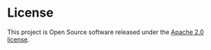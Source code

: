 License
=======

This project is Open Source software released under the
[Apache 2.0 license](http://www.apache.org/licenses/LICENSE-2.0.html).